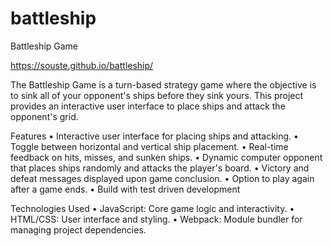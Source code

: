 # battleship

Battleship Game

https://souste.github.io/battleship/

The Battleship Game is a turn-based strategy game where the objective is to sink all of your opponent's ships before they sink yours. This project provides an interactive user interface to place ships and attack the opponent's grid.

Features
• Interactive user interface for placing ships and attacking.
• Toggle between horizontal and vertical ship placement.
• Real-time feedback on hits, misses, and sunken ships.
• Dynamic computer opponent that places ships randomly and attacks the player's board.
• Victory and defeat messages displayed upon game conclusion.
• Option to play again after a game ends.
• Build with test driven development

Technologies Used
• JavaScript: Core game logic and interactivity.
• HTML/CSS: User interface and styling.
• Webpack: Module bundler for managing project dependencies.
